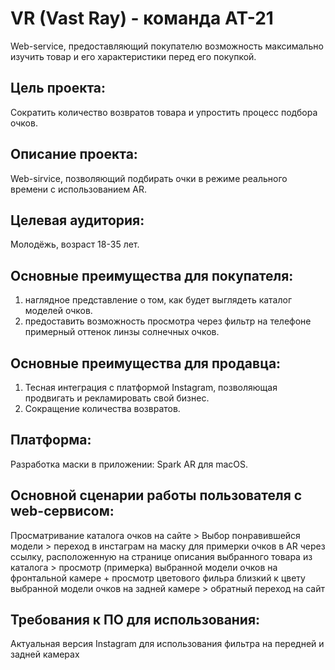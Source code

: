 # VR (Vast Ray) - команда АТ-21
Web-service, предоставляющий покупателю возможность максимально изучить товар и его характеристики перед его покупкой. 

## Цель проекта:
Сократить количество возвратов товара и упростить процесс подбора очков.

## Описание проекта:
Web-sirvice, позволяющий подбирать очки в режиме реального времени с использованием AR.

## Целевая аудитория:
Молодёжь, возраст 18-35 лет.

## Основные преимущества для покупателя:
1) наглядное представление о том, как будет выглядеть каталог моделей очков. 
2) предоставить возможность просмотра через фильтр на телефоне примерный оттенок линзы солнечных очков.

## Основные преимущества для продавца:
1) Тесная интеграция с платформой Instagram, позволяющая продвигать и рекламировать свой бизнес.
2) Сокращение количества возвратов.

## Платформа:
Разработка маски в приложении: Spark AR для macOS.

## Основной сценарии работы пользователя с web-сервисом:
Просматривание каталога очков на сайте > Выбор понравившейся модели > переход в инстаграм на маску для примерки очков в AR через ссылку, расположенную на странице описания выбранного товара из каталога > просмотр (примерка) выбранной модели очков на фронтальной камере + просмотр цветового фильра близкий к цвету выбранной модели очков на задней камере > обратный переход на сайт

## Требования к ПО для использования:
Актуальная версия Instagram для использования фильтра на передней и задней камерах
